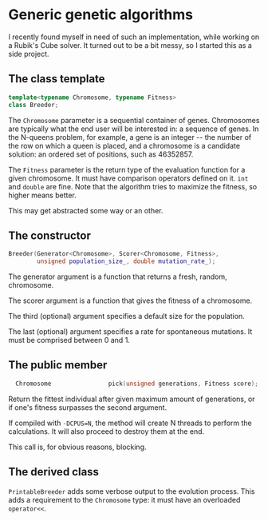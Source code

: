 # Generic genetic algorithms

I recently found myself in need of such an implementation, while working on a
Rubik's Cube solver. It turned out to be a bit messy, so I started this as a
side project.

## The class template

```C++
template<typename Chromosome, typename Fitness>
class Breeder;
```

The `Chromosome` parameter is a sequential container of genes. Chromosomes are
typically what the end user will be interested in: a sequence of genes. In the
N-queens problem, for example, a gene is an integer -- the number of the row on
which a queen is placed, and a chromosome is a candidate solution: an ordered
set of positions, such as 46352857.

The `Fitness` parameter is the return type of the evaluation function for a
given chromosome. It must have comparison operators defined on it. `int` and
`double` are fine. Note that the algorithm tries to maximize the fitness, so
higher means better.

This may get abstracted some way or an other.

## The constructor

```C++
Breeder(Generator<Chromosome>, Scorer<Chromosome, Fitness>,
        unsigned population_size_, double mutation_rate_);
```

The generator argument is a function that returns a fresh, random, chromosome.

The scorer argument is a function that gives the fitness of a chromosome.

The third (optional) argument specifies a default size for the population.

The last (optional) argument specifies a rate for spontaneous mutations. It
must be comprised between 0 and 1.

## The public member

```C++
  Chromosome                pick(unsigned generations, Fitness score);
```

Return the fittest individual after given maximum amount of generations, or if
one's fitness surpasses the second argument.

If compiled with `-DCPUS=N`, the method will create N threads to perform
the calculations. It will also proceed to destroy them at the end.

This call is, for obvious reasons, blocking.

## The derived class

`PrintableBreeder` adds some verbose output to the evolution process. This adds
a requirement to the `Chromosome` type: it must have an overloaded
`operator<<`.
